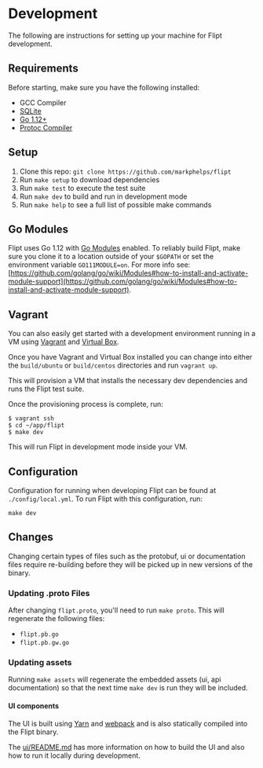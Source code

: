 # Development

The following are instructions for setting up your machine for Flipt development.

## Requirements

Before starting, make sure you have the following installed:

* GCC Compiler
* [SQLite](https://sqlite.org/index.html)
* [Go 1.12+](https://golang.org/doc/install)
* [Protoc Compiler](https://github.com/protocolbuffers/protobuf)

## Setup

1. Clone this repo: `git clone https://github.com/markphelps/flipt`
1. Run `make setup` to download dependencies
1. Run `make test` to execute the test suite
1. Run `make dev` to build and run in development mode
1. Run `make help` to see a full list of possible make commands

## Go Modules

Flipt uses Go 1.12 with [Go Modules](https://github.com/golang/go/wiki/Modules) enabled. To reliably build Flipt, make sure you clone it to a location outside of your `$GOPATH` or set the environment variable `GO111MODULE=on`. For more info see: [https://github.com/golang/go/wiki/Modules#how-to-install-and-activate-module-support](https://github.com/golang/go/wiki/Modules#how-to-install-and-activate-module-support).

## Vagrant

You can also easily get started with a development environment running in a VM using [Vagrant](https://www.vagrantup.com/) and [Virtual Box](https://www.virtualbox.org/wiki/Downloads).

Once you have Vagrant and Virtual Box installed you can change into either the `build/ubuntu` or `build/centos` directories and run `vagrant up`.

This will provision a VM that installs the necessary dev dependencies and runs the Flipt test suite.

Once the provisioning process is complete, run:

```shell
$ vagrant ssh
$ cd ~/app/flipt
$ make dev
```

This will run Flipt in development mode inside your VM.

## Configuration

Configuration for running when developing Flipt can be found at `./config/local.yml`. To run Flipt with this configuration, run:

```shell
make dev
```

## Changes

Changing certain types of files such as the protobuf, ui or documentation files require re-building before they will be picked up in new versions of the binary.

### Updating .proto Files

After changing `flipt.proto`, you'll need to run `make proto`. This will regenerate the following files:

* `flipt.pb.go`
* `flipt.pb.gw.go`

### Updating assets

Running `make assets` will regenerate the embedded assets (ui, api documentation) so that the next time `make dev` is run they will be included.

#### UI components

The UI is built using [Yarn](https://yarnpkg.com/en/) and [webpack](https://webpack.js.org/) and is also statically compiled into the Flipt binary.

The [ui/README.md](https://github.com/markphelps/flipt/tree/master/ui/README.md) has more information on how to build the UI and also how to run it locally during development.

